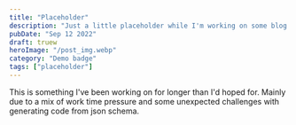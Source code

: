 ```yaml
---
title: "Placeholder"
description: "Just a little placeholder while I'm working on some blog posts"
pubDate: "Sep 12 2022"
draft: truew
heroImage: "/post_img.webp"
category: "Demo badge"
tags: ["placeholder"]
---
```


This is something I've been working on for longer than I'd hoped for. Mainly due to a mix of work time pressure and
some unexpected challenges with generating code from json schema.
